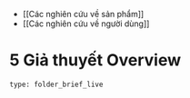  
- [[Các nghiên cứu về sản phẩm]]
- [[Các nghiên cứu về người dùng]]
# 5 Giả thuyết Overview
 
```ccard
type: folder_brief_live
```